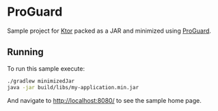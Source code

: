 # ProGuard

Sample project for [Ktor](https://ktor.io) packed as a JAR and minimized using [ProGuard](https://www.guardsquare.com/en/proguard). 

## Running

To run this sample execute:

```bash
./gradlew minimizedJar
java -jar build/libs/my-application.min.jar
```

And navigate to [http://localhost:8080/](http://localhost:8080/) to see the sample home page.  
